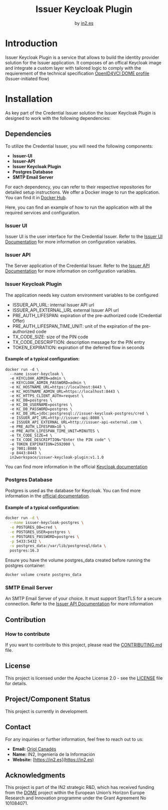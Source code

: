 <div align="center">
<h1>Issuer Keycloak Plugin</h1>
<span>by </span><a href="https://in2.es">in2.es</a>
<p><p>

</div>

# Introduction
Issuer Keycloak Plugin is a service that allows to build the identity provider solution for the Issuer application. It composes of an offical Keycloak image and integrate a custom layer with tailored logic to comply with the requierement of the technical specification [OpenID4VCI DOME profile](https://dome-marketplace.github.io/OpenID4VCI-DOMEprofile/openid-4-verifiable-credential-issuance-wg-draft.html) (Issuer-initiated flow)

# Installation
As key part of the Credential Issuer solution the Issuer Keycloak Plugin is designed to work with the following dependencies:
## Dependencies
To utilize the Credential Issuer, you will need the following components:


- **Issuer-UI**
- **Issuer-API**
- **Issuer Keycloak Plugin**
- **Postgres Database**
- **SMTP Email Server**

For each dependency, you can refer to their respective repositories for detailed setup instructions.
We offer a Docker image to run the application. You can find it in [Docker Hub](https://hub.docker.com/u/in2workspace).

Here, you can find an example of how to run the application with all the required services and configuration.
### Issuer UI
Issuer UI is the user interface for the Credential Issuer. Refer to the [Issuer UI Documentation](https://github.com/in2workspace/issuer-ui) for more information on configuration variables.

### Issuer API
The Server application of the Credential Issuer. Refer to the [Issuer API Documentation](https://github.com/in2workspace/issuer-api) for more information on configuration variables.

### Issuer Keycloak Plugin
The application needs key custom environment variables to be configured
- ISSUER_API_URL: internal Issuer API url
- ISSUER_API_EXTERNAL_URL external Issuer API url
- PRE_AUTH_LIFESPAN: expiration of the pre-authorized code (Credential Offer)
- PRE_AUTH_LIFESPAN_TIME_UNIT: unit of the expiration of the pre-authorized code
- TX_CODE_SIZE: size of the PIN code
- TX_CODE_DESCRIPTION: description message for the PIN entry
- TOKEN_EXPIRATION: expiration of the deferred flow in seconds
#### Example of a typical configuration:
```
docker run -d \
  --name issuer-keycloak \
  -e KEYCLOAK_ADMIN=admin \
  -e KEYCLOAK_ADMIN_PASSWORD=admin \
  -e KC_HOSTNAME_URL=https://localhost:8443 \
  -e KC_HOSTNAME_ADMIN_URL=https://localhost:8443 \
  -e KC_HTTPS_CLIENT_AUTH=request \
  -e KC_DB=postgres \
  -e KC_DB_USERNAME=postgres \
  -e KC_DB_PASSWORD=postgres \
  -e KC_DB_URL=jdbc:postgresql://issuer-keycloak-postgres/cred \
  -e ISSUER_API_URL=http://issuer-api:8080 \
  -e ISSUER_API_EXTERNAL_URL=http://issuer-api-external.com \
  -e PRE_AUTH_LIFESPAN=10 \
  -e PRE_AUTH_LIFESPAN_TIME_UNIT=MINUTES \
  -e TX_CODE_SIZE=4 \
  -e TX_CODE_DESCRIPTION="Enter the PIN code" \
  -e TOKEN_EXPIRATION=2592000 \
  -p 7001:8080 \
  -p 8443:8443 \
  in2workspace/issuer-keycloak-plugin:v1.1.0
```
You can find more information in the official [Keycloak documentation](https://www.keycloak.org/documentation)

### Postgres Database
Postgres is used as the database for Keycloak.
You can find more information in the [official documentation](https://www.postgresql.org/docs/).
#### Example of a typical configuration:
```bash
docker run -d \
  --name issuer-keycloak-postgres \
  -e POSTGRES_DB=cred \
  -e POSTGRES_USER=postgres \
  -e POSTGRES_PASSWORD=postgres \
  -p 5433:5432 \
  -v postgres_data:/var/lib/postgresql/data \
  postgres:16.3
```
Ensure you have the volume postgres_data created before running the postgres container:
```bash
docker volume create postgres_data
```

### SMTP Email Server
An SMTP Email Server of your choice. It must support StartTLS for a secure connection. Refer to the [Issuer API Documentation](https://github.com/in2workspace/issuer-api) for more information

## Contribution

### How to contribute
If you want to contribute to this project, please read the [CONTRIBUTING.md](CONTRIBUTING.md) file.

## License
This project is licensed under the Apache License 2.0 - see the [LICENSE](LICENSE) file for details.

## Project/Component Status
This project is currently in development.

## Contact
For any inquiries or further information, feel free to reach out to us:

- **Email:** [Oriol Canadés](mailto:oriol.canades@in2.es)
- **Name:** IN2, Ingeniería de la Información
- **Website:** [https://in2.es](https://in2.es)

## Acknowledgments
This project is part of the IN2 strategic R&D, which has received funding from the [DOME](https://dome-marketplace.eu/) project within the European Union’s Horizon Europe Research and Innovation programme under the Grant Agreement No 101084071.